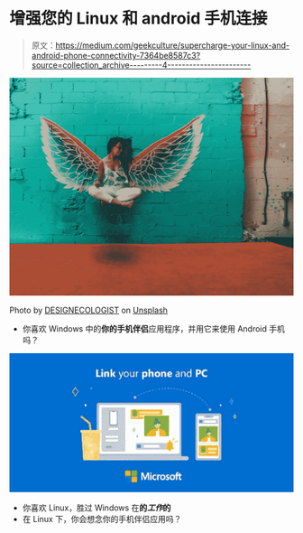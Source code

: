 # 增强您的 Linux 和 android 手机连接

> 原文：<https://medium.com/geekculture/supercharge-your-linux-and-android-phone-connectivity-7364be8587c3?source=collection_archive---------4----------------------->

![](img/32037de54027f6bc2724f0625924d984.png)

Photo by [DESIGNECOLOGIST](https://unsplash.com/@designecologist?utm_source=unsplash&utm_medium=referral&utm_content=creditCopyText) on [Unsplash](https://unsplash.com/s/photos/freedom%5C?utm_source=unsplash&utm_medium=referral&utm_content=creditCopyText)

*   你喜欢 Windows 中的**你的手机伴侣**应用程序，并用它来使用 Android 手机吗？

![](img/2c9549cbc18e4b4f053fe12348c5cffd.png)

*   你喜欢 Linux，胜过 Windows 在**的*工作*的**
*   在 Linux 下，你会想念你的手机伴侣应用吗？